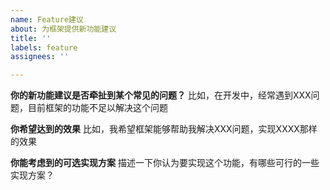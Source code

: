 ```yaml
---
name: Feature建议
about: 为框架提供新功能建议
title: ''
labels: feature
assignees: ''

---
```


**你的新功能建议是否牵扯到某个常见的问题？**
比如，在开发中，经常遇到XXX问题，目前框架的功能不足以解决这个问题

**你希望达到的效果**
比如，我希望框架能够帮助我解决XXX问题，实现XXXX那样的效果

**你能考虑到的可选实现方案**
描述一下你认为要实现这个功能，有哪些可行的一些实现方案？
